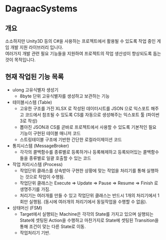 # DagraacSystems

## 개요  
소소하지만 Unity3D 등의 C#을 사용하는 프로젝트에서 활용될 수 있도록 작업 중인 게임 개발 지원 라이브러리 입니다.  
여러가지 개발 관련 필요 기능들을 지원하여 프로젝트의 작업 생산성이 향상되도록 돕는 것이 목적입니다.  

## 현재 작업된 기능 목록
* ulong 고유식별자 생성기
  * 8byte 단위 고유식별자를 생성하고 보관하는 기능
* 테이블시스템 (Table)
  * 고유한 구조를 가진 XLSX 로 작성된 데이터시트를 JSON 으로 익스포트 해주고 코드에서 참조될 수 있도록 CS를 자동으로 생성해주는 익스포트 툴 (파이썬3로 작성)
  * 뽑아진 JSON과 CS를 곧바로 프로젝트에서 사용할 수 있도록 기본적인 필요 기능이 구현된 테이블 매니저 코드
  * 스트링테이블 구조에 기반한 간단한 로컬라이제이션 코드
* 통지시스템 (MessageBroker)
  * 각각의 콜백함수를 종류별로 등록하거나 등록해제하고 등록되어있는 콜백함수들을 종류별로 일괄 호출할 수 있는 코드
* 작업 처리시스템 (Process)
  * 작업단위 클래스를 상속받아 구현한 상황에 맞는 작업을 처리기를 통해 실행하는 것으로 작업이 수행됨.
  * 작업단위 클래스는 Execute => Update => Pause => Resume => Finish 로 생명주기를 가짐.
  * 처리기는 여러개를 만들 수 있고 작업단위 클래스는 반드시 1개의 처리기에서 1회만 실행됨. (동시에 여러개의 처리기에서 동일작업을 수행할 수 없음).
* 상태머신 (FSM)
  * Target에서 실행되는 Machine은 각각의 State를 가지고 있으며 실행되는 State에 셋팅된 Action을 수행하고 마찬가지로 State에 셋팅된 Transition을 통해 조건이 맞는 다른 State로 이동.
  * 작업처리기 기반.
